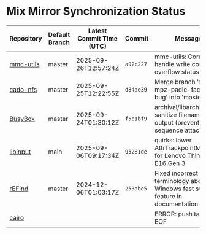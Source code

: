 # Mix Mirror Synchronization Status

| Repository | Default Branch | Latest Commit Time (UTC) | Commit | Message | Last Synced |
|---|---|---|---|---|---|
| [mmc-utils](git@github.com:mix-mirror/mmc-utils.git) | master | 2025-09-26T12:57:24Z | `a92c227` | mmc-utils: Correctly handle write counter overflow status | 2025-10-03T10:56:12Z |
| [cado-nfs](git@github.com:mix-mirror/cado-nfs.git) | master | 2025-09-25T12:22:55Z | `d84ae39` | Merge branch 'fix-mpz-padic-factor-bug' into 'master' | 2025-10-03T10:56:27Z |
| [BusyBox](git@github.com:mix-mirror/busybox.git) | master | 2025-09-24T01:30:12Z | `f5e1bf9` | archival/libarchive: sanitize filenames on output (prevent control sequence attacks | 2025-10-03T10:56:27Z |
| [libinput](git@github.com:mix-mirror/libinput.git) | main | 2025-09-06T09:17:34Z | `95281de` | quirks: lower AttrTrackpointMultiplier for Lenovo ThinkPad E16 Gen 3 | 2025-10-03T10:56:18Z |
| [rEFInd](git@github.com:mix-mirror/rEFInd.git) | master | 2024-12-06T01:03:17Z | `253abe5` | Fixed incorrect terminology about the Windows fast startup feature in documentation | 2025-10-03T10:56:17Z |
| [cairo](git@github.com:mix-mirror/cairo.git) |  |  |  | ERROR: push target: EOF | 2025-10-03T11:04:44Z |
